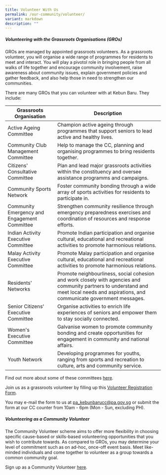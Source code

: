 ```yaml
---
title: Volunteer With Us
permalink: /our-community/volunteer/
variant: markdown
description: ""
---
```

##### **Volunteering with the Grassroots Organisations (GROs)**

GROs are managed by appointed grassroots volunteers. As a grassroots volunteer, you will organise a wide range of programmes for residents to meet and interact. You will play a pivotol role in bringing people from all walks of life together and encourage community involvement, raise awareness about community issues, explain government policies and gather feedback, and also help those in need to strengthen our communities.

There are many GROs that you can volunteer with at Kebun Baru. They include: 

|  Grassroots Organisation |  Description | 
| -------- | --------  | 
| Active Ageing Committee   |  Champion active ageing through programmes that support seniors to lead active and healthy lives.  |
| Community Club Management Committee | Help to manage the CC, planning and organising programmes to bring residents together.  |
| Citizens' Consultative Committee | Plan and lead major grassroots activities within the constituency and oversee assistance programms and campaigns.|
| Community Sports Network | Foster community bonding through a wide array of sports activities for residents to participate in. |
| Community Emergency and Engagement Committee | Strengthen community resilience through emergency preparedness exercises and coordination of resources and response efforts.|
| Indian Activity Executive Committee | Promote Indian participation and organise cultural, educational and recreational activities to promote harmonious relations. |
| Malay Activity Executive Committee | Promote Malay participation and organise cultural, educational and recreational activities to promote harmonious relations. |
| Residents' Networks | Promote neighbourliness, social cohesion and work closely with agencies and community partners to understand and meet local needs and aspirations, and communicate government messages. |
| Senior Citizens' Executive Committee | Organise activities to enrich life experiences of seniors and empower them to stay socially connected.  | 
| Women's Executive Committee | Galvanise women to promote community bonding and create opportunities for engagement in community and national affairs. |
| Youth Network | Developing programmes for youths, ranging from sports and recreation to culture, arts and community service. |

Find out more about some of these committees [here](https://www.pa.gov.sg/our-network/grassroots-organisations/grassroots-organisations/).

Join us as a grassroots volunteer by filling up this [Volunteer Registration Form](/files/Volunteer_Registration_Form__2023_.pdf). 

You may e-mail the form to us at pa_kebunbarucc@pa.gov.sg or submit the form at our CC counter from 10am - 6pm (Mon - Sun, excluding PH). 

##### **Volunteering as a Community Volunteer** 
The Community Volunteer scheme aims to offer more flexibility in choosing specific cause-based or skills-based volunteering opportunities that you wish to contribute towards. As compared to GROs, you may determine your level of commitment such as on ad-hoc, once-off event basis. Meet like-minded individuals and come together to volunteer as a group towards a common community goal. 

Sign up as a Community Volunteer [here](https://www.onepa.gov.sg/events/community-volunteers-needed--kebun-baru-co-71814060).